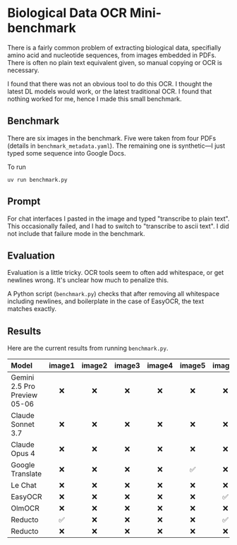 # Biological Data OCR Mini-benchmark
There is a fairly common problem of extracting biological data,
specifially amino acid and nucleotide sequences,
from images embedded in PDFs.
There is often no plain text equivalent given, so manual copying or OCR is necessary.

I found that there was not an obvious tool to do this OCR.
I thought the latest DL models would work, or the latest traditional OCR.
I found that nothing worked for me, hence I made this small benchmark.

## Benchmark
There are six images in the benchmark.
Five were taken from four PDFs (details in `benchmark_metadata.yaml`).
The remaining one is synthetic—I just typed some sequence into Google Docs.

To run
```
uv run benchmark.py
```

## Prompt
For chat interfaces I pasted in the image and typed "transcribe to plain text".
This occasionally failed, and I had to switch to "transcribe to ascii text".
I did not include that failure mode in the benchmark.

## Evaluation
Evaluation is a little tricky.
OCR tools seem to often add whitespace, or get newlines wrong.
It's unclear how much to penalize this.

A Python script (`benchmark.py`) checks that after removing all whitespace including newlines,
and boilerplate in the case of EasyOCR,
the text matches exactly.

## Results
Here are the current results from running `benchmark.py`.

| Model                        | image1 | image2 | image3 | image4 | image5 | image6 |
| :--------------------------- | :----: | :----: | :----: | :----: | :----: | :----: |
| Gemini 2.5 Pro Preview 05-06 |   ❌   |   ❌   |   ❌   |   ❌   |   ❌   |   ❌   |
| Claude Sonnet 3.7            |   ❌   |   ❌   |   ❌   |   ❌   |   ❌   |   ❌   |
| Claude Opus 4                |   ❌   |   ❌   |   ❌   |   ❌   |   ❌   |   ❌   |
| Google Translate             |   ❌   |   ❌   |   ❌   |   ❌   |   ✅   |   ❌   |
| Le Chat                      |   ❌   |   ❌   |   ❌   |   ❌   |   ❌   |   ❌   |
| EasyOCR                      |   ❌   |   ❌   |   ❌   |   ❌   |   ❌   |   ✅   |
| OlmOCR                       |   ❌   |   ❌   |   ❌   |   ❌   |   ❌   |   ❌   |
| Reducto                      |   ✅   |   ❌   |   ❌   |   ❌   |   ❌   |   ✅  |
| Reducto                      |   ❌   |   ❌   |   ❌   |   ❌   |   ❌   |   ❌  |
